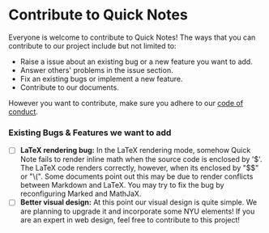 # Contribute to Quick Notes

Everyone is welcome to contribute to Quick Notes! The ways that you can contribute to our project include but not limited to:
- Raise a issue about an existing bug or a new feature you want to add.
- Answer others' problems in the issue section.
- Fix an existing bugs or implement a new feature.
- Contribute to our documents.

However you want to contribute, make sure you adhere to our [code of conduct](CODE_OF_CONDUCT.md).

### Existing Bugs \& Features we want to add
- [ ] **LaTeX rendering bug:** In the LaTeX rendering mode, somehow Quick Note fails to render inline math when the source code is enclosed by '\$'. The LaTeX code renders correctly, however, when its enclosed by "\$\$" or "\\(". Some documents point out this may be due to render conflicts between Markdown and LaTeX. You may try to fix the bug by reconfiguring Marked and MathJaX.
- [ ] **Better visual design:** At this point our visual design is quite simple. We are planning to upgrade it and incorporate some NYU elements! If you are an expert in web design, feel free to contribute to this project!